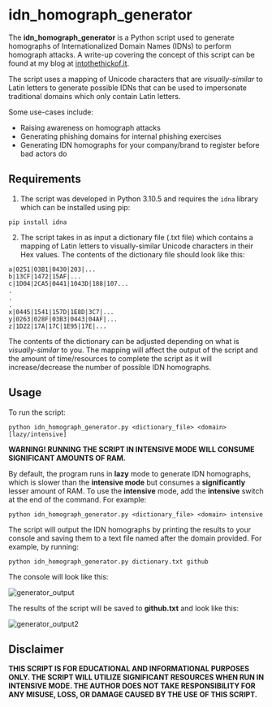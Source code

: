 # idn_homograph_generator

The **idn_homograph_generator** is a Python script used to generate homographs of Internationalized Domain Names (IDNs) to perform homograph attacks. A write-up covering the concept of this script can be found at my blog at [intothethickof.it](https://intothethickof.it/2023/08/15/generating-and-detecting-phishing-domains-with-idn-homograph-attacks).

The script uses a mapping of Unicode characters that are *visually-similar* to Latin letters to generate possible IDNs that can be used to impersonate traditional domains which only contain Latin letters.

Some use-cases include:
- Raising awareness on homograph attacks
- Generating phishing domains for internal phishing exercises
- Generating IDN homographs for your company/brand to register before bad actors do


## Requirements

1. The script was developed in Python 3.10.5 and requires the ``` idna ``` library which can be installed using pip:

```
pip install idna
```

2. The script takes in as input a dictionary file (.txt file) which contains a mapping of Latin letters to visually-similar Unicode characters in their Hex values. The contents  of the dictionary file should look like this:

```
a|0251|03B1|0430|203|...
b|13CF|1472|15AF|...
c|1D04|2CA5|0441|1043D|188|107...
.
.
.
x|0445|1541|157D|1E8D|3C7|...
y|0263|028F|03B3|0443|04AF|...
z|1D22|17A|17C|1E95|17E|...
```

The contents of the dictionary can be adjusted depending on what is *visually-similar* to you. The mapping will affect the output of the script and the amount of time/resources to complete the script as it will increase/decrease the number of possible IDN homographs.

## Usage

To run the script:

```
python idn_homograph_generator.py <dictionary_file> <domain> [lazy/intensive]
```

**WARNING! RUNNING THE SCRIPT IN INTENSIVE MODE WILL CONSUME SIGNIFICANT AMOUNTS OF RAM.**

By default, the program runs in **lazy** mode to generate IDN homographs, which is slower than the **intensive mode** but consumes a **significantly** lesser amount of RAM. To use the **intensive** mode, add the **intensive** switch at the end of the command. For example:

```
python idn_homograph_generator.py <dictionary_file> <domain> intensive
```

The script will output the IDN homographs by printing the results to your console and saving them to a text file named after the domain provided. For example, by running:

```
python idn_homograph_generator.py dictionary.txt github
```

The console will look like this:

![generator_output](https://github.com/varrickkoh/idn_homograph_generator/assets/142608053/9e0a130d-fb8e-4b58-aa95-d8958f4f48a4)

The results of the script will be saved to **github.txt** and look like this:

![generator_output2](https://github.com/varrickkoh/idn_homograph_generator/assets/142608053/f95c625d-de6f-4d9c-bd73-c1feb1641587)


## Disclaimer

**THIS SCRIPT IS FOR EDUCATIONAL AND INFORMATIONAL PURPOSES ONLY. THE SCRIPT WILL UTILIZE SIGNIFICANT RESOURCES WHEN RUN IN INTENSIVE MODE. THE AUTHOR DOES NOT TAKE RESPONSIBILITY FOR ANY MISUSE, LOSS, OR DAMAGE CAUSED BY THE USE OF THIS SCRIPT.**

